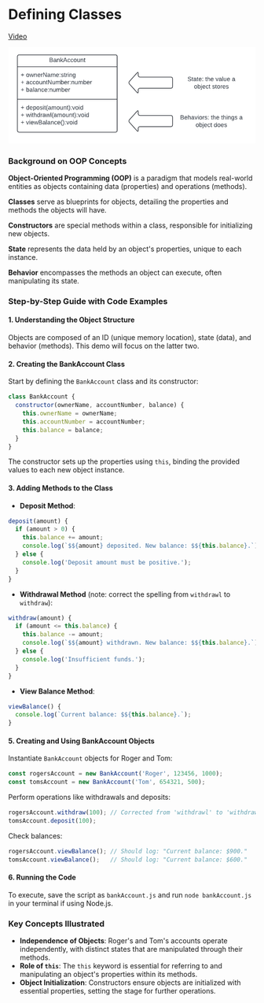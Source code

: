 # Defining Classes

[Video](https://vimeo.com/932604764/693bd3cb80?share=copy)

![](./uml.png)

### Background on OOP Concepts

**Object-Oriented Programming (OOP)** is a paradigm that models real-world entities as objects containing data (properties) and operations (methods).

**Classes** serve as blueprints for objects, detailing the properties and methods the objects will have.

**Constructors** are special methods within a class, responsible for initializing new objects.

**State** represents the data held by an object's properties, unique to each instance.

**Behavior** encompasses the methods an object can execute, often manipulating its state.

### Step-by-Step Guide with Code Examples

#### 1. Understanding the Object Structure
Objects are composed of an ID (unique memory location), state (data), and behavior (methods). This demo will focus on the latter two.

#### 2. Creating the BankAccount Class
Start by defining the `BankAccount` class and its constructor:

```javascript
class BankAccount {
  constructor(ownerName, accountNumber, balance) {
    this.ownerName = ownerName;
    this.accountNumber = accountNumber;
    this.balance = balance;
  }
}
```
The constructor sets up the properties using `this`, binding the provided values to each new object instance.

#### 3. Adding Methods to the Class
- **Deposit Method**:
```javascript
deposit(amount) {
  if (amount > 0) {
    this.balance += amount;
    console.log(`$${amount} deposited. New balance: $${this.balance}.`);
  } else {
    console.log('Deposit amount must be positive.');
  }
}
```
- **Withdrawal Method** (note: correct the spelling from `withdrawl` to `withdraw`):

```javascript
withdraw(amount) {
  if (amount <= this.balance) {
    this.balance -= amount;
    console.log(`$${amount} withdrawn. New balance: $${this.balance}.`);
  } else {
    console.log('Insufficient funds.');
  }
}
```
- **View Balance Method**:

```javascript
viewBalance() {
  console.log(`Current balance: $${this.balance}.`);
}
```

#### 5. Creating and Using BankAccount Objects
Instantiate `BankAccount` objects for Roger and Tom:

```javascript
const rogersAccount = new BankAccount('Roger', 123456, 1000);
const tomsAccount = new BankAccount('Tom', 654321, 500);
```
Perform operations like withdrawals and deposits:

```javascript
rogersAccount.withdraw(100); // Corrected from 'withdrawl' to 'withdraw'
tomsAccount.deposit(100);
```
Check balances:

```javascript
rogersAccount.viewBalance(); // Should log: "Current balance: $900."
tomsAccount.viewBalance();   // Should log: "Current balance: $600."
```

#### 6. Running the Code
To execute, save the script as `bankAccount.js` and run `node bankAccount.js` in your terminal if using Node.js.

### Key Concepts Illustrated

- **Independence of Objects**: Roger's and Tom's accounts operate independently, with distinct states that are manipulated through their methods.
- **Role of `this`**: The `this` keyword is essential for referring to and manipulating an object's properties within its methods.
- **Object Initialization**: Constructors ensure objects are initialized with essential properties, setting the stage for further operations.
